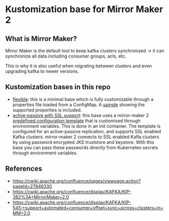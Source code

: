 # Kustomization base for Mirror Maker 2

## What is Mirror Maker?
Mirror Maker is the default tool to keep kafka clusters synchronized -> it can synchronize all data including consumer groups, acls, etc.

This is why it is also useful when migrating between clusters and even upgrading kafka to newer versions.

## Kustomization bases in this repo
 - [flexible](flexible): this is a minimal base which is fully customizable through a properties file loaded from a ConfigMap. A [sample](flexible/config/connect-mirror-maker-sample.properties) showing the supported properties is included.
 - [active-passive with SSL support](active-passive-ssl): this base uses a mirror-maker 2 [predefined configuration template](active-passive-ssl/config/connect-mirror-maker-template.properties) that is customised through environment variables. This is done in an init container. 
   The template is configured for an active-passive replication, and supports SSL enabled Kafka clusters. 
   mirror-maker 2 connects to SSL enabled Kafla clusters by using password encrypted JKS truststore and keystore. 
   With this base you can pass these passwords directly from Kubernetes secrets through environment variables.

## References
- https://cwiki.apache.org/confluence/pages/viewpage.action?pageId=27846330
- https://cwiki.apache.org/confluence/display/KAFKA/KIP-382%3A+MirrorMaker+2.0
- https://cwiki.apache.org/confluence/display/KAFKA/KIP-545:+support+automated+consumer+offset+sync+across+clusters+in+MM+2.0
